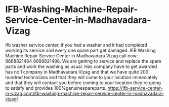 # IFB-Washing-Machine-Repair-Service-Center-in-Madhavadara-Vizag
 Ifb washer service center, if you had a washer and it had completed working its service and every one spare part get damaged.  IFB Washing Machine Repair Service Center in Madhavadara Vizag call now: 8688821484 8688821488. We are getting to service and replace the spare parts and work the washing as usual. Has company have to get awarded has no.1 company in Madhavadara Vizag and that we have quite 200 hundred technicians and that they will come to your location immediately and that they will contact you before coming to your location they're going to satisfy and provides 100%genuinespareparts. https://ifb-service-center-in-vizag.com/ifb-washing-machine-repair-service-center-in-madhavadara-vizag/

